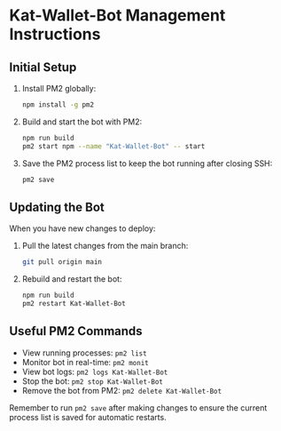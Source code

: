 # Kat-Wallet-Bot Management Instructions

## Initial Setup

1. Install PM2 globally:
   ```bash
   npm install -g pm2
   ```

2. Build and start the bot with PM2:
   ```bash
   npm run build
   pm2 start npm --name "Kat-Wallet-Bot" -- start
   ```

3. Save the PM2 process list to keep the bot running after closing SSH:
   ```bash
   pm2 save
   ```

## Updating the Bot

When you have new changes to deploy:

1. Pull the latest changes from the main branch:
   ```bash
   git pull origin main
   ```

2. Rebuild and restart the bot:
   ```bash
   npm run build
   pm2 restart Kat-Wallet-Bot
   ```

## Useful PM2 Commands

- View running processes: `pm2 list`
- Monitor bot in real-time: `pm2 monit`
- View bot logs: `pm2 logs Kat-Wallet-Bot`
- Stop the bot: `pm2 stop Kat-Wallet-Bot`
- Remove the bot from PM2: `pm2 delete Kat-Wallet-Bot`

Remember to run `pm2 save` after making changes to ensure the current process list is saved for automatic restarts.
